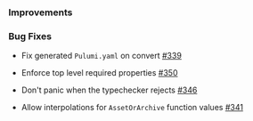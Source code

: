 ### Improvements

### Bug Fixes

- Fix generated `Pulumi.yaml` on convert
  [#339](https://github.com/pulumi/pulumi-yaml/pull/339)

- Enforce top level required properties
  [#350](https://github.com/pulumi/pulumi-yaml/pull/350)

- Don't panic when the typechecker rejects
  [#346](https://github.com/pulumi/pulumi-yaml/pull/346)

- Allow interpolations for `AssetOrArchive` function values
  [#341](https://github.com/pulumi/pulumi-yaml/pull/341)
